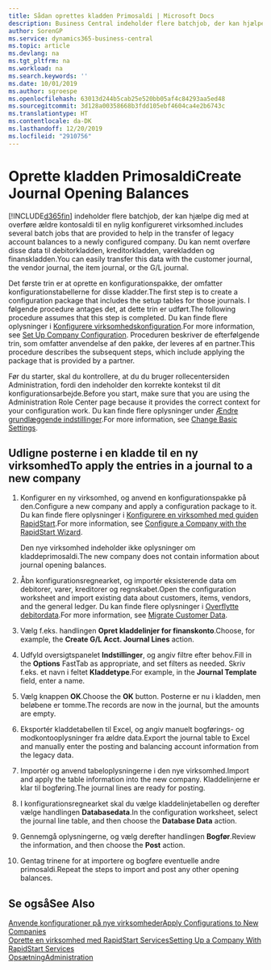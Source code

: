 ```yaml
---
title: Sådan oprettes kladden Primosaldi | Microsoft Docs
description: Business Central indeholder flere batchjob, der kan hjælpe dig med at overføre ældre kontosaldi til en nylig konfigureret virksomhed. Du kan nemt overføre disse data med posteringer.
author: SorenGP
ms.service: dynamics365-business-central
ms.topic: article
ms.devlang: na
ms.tgt_pltfrm: na
ms.workload: na
ms.search.keywords: ''
ms.date: 10/01/2019
ms.author: sgroespe
ms.openlocfilehash: 63013d244b5cab25e520bb05af4c84293aa5ed48
ms.sourcegitcommit: 3d128a00358668b3fdd105ebf4604ca4e2b6743c
ms.translationtype: HT
ms.contentlocale: da-DK
ms.lasthandoff: 12/20/2019
ms.locfileid: "2910756"
---
```

# <a name="create-journal-opening-balances"></a><span data-ttu-id="e9c9d-104">Oprette kladden Primosaldi</span><span class="sxs-lookup"><span data-stu-id="e9c9d-104">Create Journal Opening Balances</span></span>
[!INCLUDE[d365fin](includes/d365fin_md.md)] <span data-ttu-id="e9c9d-105">indeholder flere batchjob, der kan hjælpe dig med at overføre ældre kontosaldi til en nylig konfigureret virksomhed.</span><span class="sxs-lookup"><span data-stu-id="e9c9d-105">includes several batch jobs that are provided to help in the transfer of legacy account balances to a newly configured company.</span></span> <span data-ttu-id="e9c9d-106">Du kan nemt overføre disse data til debitorkladden, kreditorkladden, varekladden og finanskladden.</span><span class="sxs-lookup"><span data-stu-id="e9c9d-106">You can easily transfer this data with the customer journal, the vendor journal, the item journal, or the G/L journal.</span></span>

<span data-ttu-id="e9c9d-107">Det første trin er at oprette en konfigurationspakke, der omfatter konfigurationstabellerne for disse kladder.</span><span class="sxs-lookup"><span data-stu-id="e9c9d-107">The first step is to create a configuration package that includes the setup tables for those journals.</span></span> <span data-ttu-id="e9c9d-108">I følgende procedure antages det, at dette trin er udført.</span><span class="sxs-lookup"><span data-stu-id="e9c9d-108">The following procedure assumes that this step is completed.</span></span> <span data-ttu-id="e9c9d-109">Du kan finde flere oplysninger i [Konfigurere virksomhedskonfiguration](admin-set-up-company-configuration.md).</span><span class="sxs-lookup"><span data-stu-id="e9c9d-109">For more information, see [Set Up Company Configuration](admin-set-up-company-configuration.md).</span></span> <span data-ttu-id="e9c9d-110">Proceduren beskriver de efterfølgende trin, som omfatter anvendelse af den pakke, der leveres af en partner.</span><span class="sxs-lookup"><span data-stu-id="e9c9d-110">This procedure describes the subsequent steps, which include applying the package that is provided by a partner.</span></span>  

<span data-ttu-id="e9c9d-111">Før du starter, skal du kontrollere, at du du bruger rollecentersiden Administration, fordi den indeholder den korrekte kontekst til dit konfigurationsarbejde.</span><span class="sxs-lookup"><span data-stu-id="e9c9d-111">Before you start, make sure that you are using the Administration Role Center page because it provides the correct context for your configuration work.</span></span> <span data-ttu-id="e9c9d-112">Du kan finde flere oplysninger under [Ændre grundlæggende indstillinger](ui-change-basic-settings.md).</span><span class="sxs-lookup"><span data-stu-id="e9c9d-112">For more information, see [Change Basic Settings](ui-change-basic-settings.md).</span></span>

## <a name="to-apply-the-entries-in-a-journal-to-a-new-company"></a><span data-ttu-id="e9c9d-113">Udligne posterne i en kladde til en ny virksomhed</span><span class="sxs-lookup"><span data-stu-id="e9c9d-113">To apply the entries in a journal to a new company</span></span>  
1. <span data-ttu-id="e9c9d-114">Konfigurer en ny virksomhed, og anvend en konfigurationspakke på den.</span><span class="sxs-lookup"><span data-stu-id="e9c9d-114">Configure a new company and apply a configuration package to it.</span></span> <span data-ttu-id="e9c9d-115">Du kan finde flere oplysninger i [Konfigurere en virksomhed med guiden RapidStart](admin-how-to-configure-a-company-with-the-rapidstart-wizard.md).</span><span class="sxs-lookup"><span data-stu-id="e9c9d-115">For more information, see [Configure a Company with the RapidStart Wizard](admin-how-to-configure-a-company-with-the-rapidstart-wizard.md).</span></span>  

    <span data-ttu-id="e9c9d-116">Den nye virksomhed indeholder ikke oplysninger om kladdeprimosaldi.</span><span class="sxs-lookup"><span data-stu-id="e9c9d-116">The new company does not contain information about journal opening balances.</span></span>  

2. <span data-ttu-id="e9c9d-117">Åbn konfigurationsregnearket, og importér eksisterende data om debitorer, varer, kreditorer og regnskabet.</span><span class="sxs-lookup"><span data-stu-id="e9c9d-117">Open the configuration worksheet and import existing data about customers, items, vendors, and the general ledger.</span></span> <span data-ttu-id="e9c9d-118">Du kan finde flere oplysninger i [Overflytte debitordata](admin-migrate-customer-data.md).</span><span class="sxs-lookup"><span data-stu-id="e9c9d-118">For more information, see [Migrate Customer Data](admin-migrate-customer-data.md).</span></span>  
3. <span data-ttu-id="e9c9d-119">Vælg f.eks. handlingen **Opret kladdelinjer for finanskonto**.</span><span class="sxs-lookup"><span data-stu-id="e9c9d-119">Choose, for example, the **Create G/L Acct. Journal Lines** action.</span></span>  
4. <span data-ttu-id="e9c9d-120">Udfyld oversigtspanelet **Indstillinger**, og angiv filtre efter behov.</span><span class="sxs-lookup"><span data-stu-id="e9c9d-120">Fill in the **Options** FastTab as appropriate, and set filters as needed.</span></span> <span data-ttu-id="e9c9d-121">Skriv f.eks. et navn i feltet **Kladdetype**.</span><span class="sxs-lookup"><span data-stu-id="e9c9d-121">For example, in the **Journal Template** field, enter a name.</span></span>  
5. <span data-ttu-id="e9c9d-122">Vælg knappen **OK**.</span><span class="sxs-lookup"><span data-stu-id="e9c9d-122">Choose the **OK** button.</span></span> <span data-ttu-id="e9c9d-123">Posterne er nu i kladden, men beløbene er tomme.</span><span class="sxs-lookup"><span data-stu-id="e9c9d-123">The records are now in the journal, but the amounts are empty.</span></span>  
6. <span data-ttu-id="e9c9d-124">Eksportér kladdetabellen til Excel, og angiv manuelt bogførings- og modkontooplysninger fra ældre data.</span><span class="sxs-lookup"><span data-stu-id="e9c9d-124">Export the journal table to Excel and manually enter the posting and balancing account information from the legacy data.</span></span>
7. <span data-ttu-id="e9c9d-125">Importér og anvend tabeloplysningerne i den nye virksomhed.</span><span class="sxs-lookup"><span data-stu-id="e9c9d-125">Import and apply the table information into the new company.</span></span> <span data-ttu-id="e9c9d-126">Kladdelinjerne er klar til bogføring.</span><span class="sxs-lookup"><span data-stu-id="e9c9d-126">The journal lines are ready for posting.</span></span>  
8. <span data-ttu-id="e9c9d-127">I konfigurationsregnearket skal du vælge kladdelinjetabellen og derefter vælge handlingen **Databasedata**.</span><span class="sxs-lookup"><span data-stu-id="e9c9d-127">In the configuration worksheet, select the journal line table, and then choose the **Database Data** action.</span></span>  
9. <span data-ttu-id="e9c9d-128">Gennemgå oplysningerne, og vælg derefter handlingen **Bogfør**.</span><span class="sxs-lookup"><span data-stu-id="e9c9d-128">Review the information, and then choose the **Post** action.</span></span>  
10. <span data-ttu-id="e9c9d-129">Gentag trinene for at importere og bogføre eventuelle andre primosaldi.</span><span class="sxs-lookup"><span data-stu-id="e9c9d-129">Repeat the steps to import and post any other opening balances.</span></span>  

## <a name="see-also"></a><span data-ttu-id="e9c9d-130">Se også</span><span class="sxs-lookup"><span data-stu-id="e9c9d-130">See Also</span></span>  
[<span data-ttu-id="e9c9d-131">Anvende konfigurationer på nye virksomheder</span><span class="sxs-lookup"><span data-stu-id="e9c9d-131">Apply Configurations to New Companies</span></span>](admin-apply-configuration-to-new-companies.md)  
[<span data-ttu-id="e9c9d-132">Oprette en virksomhed med RapidStart Services</span><span class="sxs-lookup"><span data-stu-id="e9c9d-132">Setting Up a Company With RapidStart Services</span></span>](admin-set-up-a-company-with-rapidstart.md)  
[<span data-ttu-id="e9c9d-133">Opsætning</span><span class="sxs-lookup"><span data-stu-id="e9c9d-133">Administration</span></span>](admin-setup-and-administration.md)
